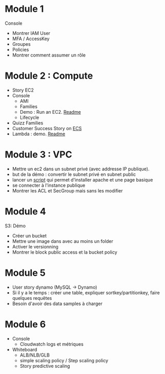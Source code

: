 # Module 1

Console
 * Montrer IAM User
 * MFA / AccessKey
 * Groupes
 * Policies
 * Montrer comment assumer un rôle


# Module 2 : Compute

* Story EC2
* Console
  * AMI
  * Families
  * Demo : Run an EC2. [Readme](TechEssentials/Module_2/EC2/README_DEMO.md)
  * Lifecycle
* Quizz Families
* Customer Success Story on [ECS](https://aws.amazon.com/solutions/case-studies/flywire-ecs-case-study/?did=cr_card&trk=cr_card)
* Lambda : demo. [Readme](TechEssentials/Module_2/Lambda/READMEDemo.md)

# Module 3 : VPC

* Mettre un ec2 dans un subnet privé (avec addresse IP publique). 
* but de la démo : convertir le subnet privé en subnet public
* lancer un [script](TechEssentials/Module_2/EC2/README_DEMO.md) qui permet d'installer apache et une page basique
* se connecter à l'instance publique
* Montrer les ACL et SecGroup mais sans les modifier

# Module 4

S3: Démo
* Créer un bucket
* Mettre une image dans avec au moins un folder
* Activer le versionning
* Montrer le block public access et la bucket policy

# Module 5

* User story dynamo (MySQL -> Dynamo)
* Si il y a le temps : créer une table, expliquer sortkey/partitionkey, faire quelques requêtes
* Besoin d'avoir des data samples à charger

# Module 6

* Console
  * Cloudwatch logs et métriques
* Whiteboard
  * ALB/NLB/GLB
  * simple scaling policy / Step scaling policy
  * Story predictive scaling
